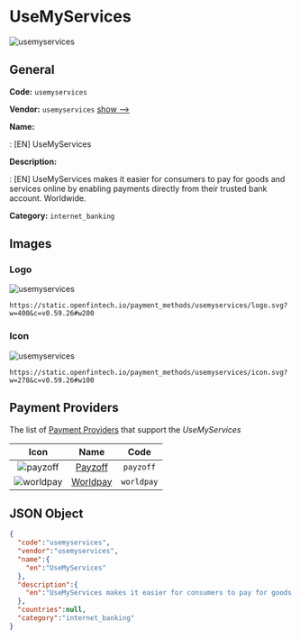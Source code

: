 
# UseMyServices 
![usemyservices](https://static.openfintech.io/payment_methods/usemyservices/logo.svg?w=400&c=v0.59.26#w200)  

## General 
**Code:** `usemyservices` 
 
**Vendor:** `usemyservices` [show -->](/vendors/usemyservices/) 
 
**Name:** 
 
:	[EN] UseMyServices 
 
**Description:** 
 
: [EN] UseMyServices makes it easier for consumers to pay for goods and services online by enabling payments directly from their trusted bank account. Worldwide. 
 
**Category:** `internet_banking` 
 

## Images 

### Logo 
![usemyservices](https://static.openfintech.io/payment_methods/usemyservices/logo.svg?w=400&c=v0.59.26#w200)  

```
https://static.openfintech.io/payment_methods/usemyservices/logo.svg?w=400&c=v0.59.26#w200
```  

### Icon 
![usemyservices](https://static.openfintech.io/payment_methods/usemyservices/icon.svg?w=278&c=v0.59.26#w100)  

```
https://static.openfintech.io/payment_methods/usemyservices/icon.svg?w=278&c=v0.59.26#w100
```  

## Payment Providers 
 
The list of [Payment Providers](/payment-providers/) that support the _UseMyServices_ 

|Icon|Name|Code| 
|:---:|:---:|:---:| 
|![payzoff](https://static.openfintech.io/payment_providers/payzoff/icon.svg?w=278&c=v0.59.26#w100) |[Payzoff](/payment-providers/payzoff/)|`payzoff`| 
|![worldpay](https://static.openfintech.io/payment_providers/worldpay/icon.svg?w=278&c=v0.59.26#w100) |[Worldpay](/payment-providers/worldpay/)|`worldpay`| 
 

## JSON Object 

```json
{
  "code":"usemyservices",
  "vendor":"usemyservices",
  "name":{
    "en":"UseMyServices"
  },
  "description":{
    "en":"UseMyServices makes it easier for consumers to pay for goods and services online by enabling payments directly from their trusted bank account. Worldwide."
  },
  "countries":null,
  "category":"internet_banking"
}
```  
